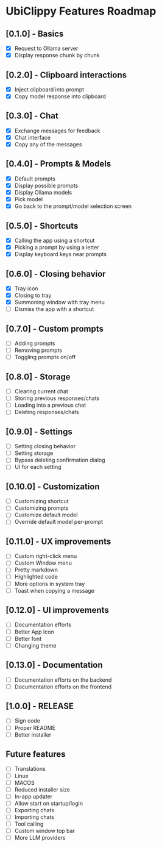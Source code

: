 # UbiClippy Features Roadmap

## [0.1.0] - Basics

- [x] Request to Ollama server
- [x] Display response chunk by chunk

## [0.2.0] - Clipboard interactions

- [x] Inject clipboard into prompt
- [x] Copy model response into clipboard

## [0.3.0] - Chat

- [x] Exchange messages for feedback
- [x] Chat interface
- [x] Copy any of the messages

## [0.4.0] - Prompts & Models

- [x] Default prompts
- [x] Display possible prompts
- [x] Display Ollama models
- [x] Pick model
- [x] Go back to the prompt/model selection screen

## [0.5.0] - Shortcuts

- [x] Calling the app using a shortcut
- [x] Picking a prompt by using a letter
- [x] Display keyboard keys near prompts

## [0.6.0] - Closing behavior

- [x] Tray icon
- [x] Closing to tray
- [x] Summoning window with tray menu
- [ ] Dismiss the app with a shortcut

## [0.7.0] - Custom prompts

- [ ] Adding prompts
- [ ] Removing prompts
- [ ] Toggling prompts on/off

## [0.8.0] - Storage

- [ ] Clearing current chat
- [ ] Storing previous responses/chats
- [ ] Loading into a previous chat
- [ ] Deleting responses/chats

## [0.9.0] - Settings

- [ ] Setting closing behavior
- [ ] Setting storage
- [ ] Bypass deleting confirmation dialog
- [ ] UI for each setting

## [0.10.0] - Customization

- [ ] Customizing shortcut
- [ ] Customizing prompts
- [ ] Customize default model
- [ ] Override default model per-prompt

## [0.11.0] - UX improvements

- [ ] Custom right-click menu
- [ ] Custom Window menu
- [ ] Pretty markdown
- [ ] Highlighted code
- [ ] More options in system tray
- [ ] Toast when copying a message

## [0.12.0] - UI improvements

- [ ] Documentation efforts
- [ ] Better App Icon
- [ ] Better font
- [ ] Changing theme

## [0.13.0] - Documentation

- [ ] Documentation efforts on the backend
- [ ] Documentation efforts on the frontend

## [1.0.0] - RELEASE

- [ ] Sign code
- [ ] Proper README
- [ ] Better installer

## Future features

- [ ] Translations
- [ ] Linux
- [ ] MACOS
- [ ] Reduced installer size
- [ ] In-app updater
- [ ] Allow start on startup/login
- [ ] Exporting chats
- [ ] Importing chats
- [ ] Tool calling
- [ ] Custom window top bar
- [ ] More LLM providers
